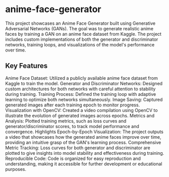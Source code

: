 # anime-face-generator
This project showcases an Anime Face Generator built using Generative Adversarial Networks (GANs). The goal was to generate realistic anime faces by training a GAN on an anime face dataset from Kaggle. The project includes custom implementations of both the generator and discriminator networks, training loops, and visualizations of the model's performance over time.

## Key Features
Anime Face Dataset: Utilized a publicly available anime face dataset from Kaggle to train the model.
Generator and Discriminator Networks: Designed custom architectures for both networks with careful attention to stability during training.
Training Process: Defined the training loop with adaptive learning to optimize both networks simultaneously.
Image Saving: Captured generated images after each training epoch to monitor progress.
Visualization with OpenCV: Created a video compilation using OpenCV to illustrate the evolution of generated images across epochs.
Metrics and Analysis: Plotted training metrics, such as loss curves and generator/discriminator scores, to track model performance and convergence.
Highlights
Epoch-by-Epoch Visualization: The project outputs a video that showcases how the generated anime faces improve over time, providing an intuitive grasp of the GAN's learning process.
Comprehensive Metric Tracking: Loss curves for both generator and discriminator are plotted to give insights into model stability and effectiveness during training.
Reproducible Code: Code is organized for easy reproduction and understanding, making it accessible for further development or educational purposes.

